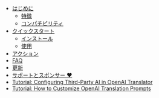 <div class="sponsor-container"></div>
<div class="ww-ads wwads-cn wwads-horizontal" data-id="327"></div>

* [はじめに](/ja/docs#introduction)
    * [特徴](/ja/docs#features)
    * [コンパチビリティ](/ja/docs#compatibility)
* [クイックスタート](/ja/docs#quick-start)
    * [インストール](/ja/docs#installation)
    * [使用](/ja/docs#usage)
* [アクション](/ja/docs#actions)
* [FAQ](/ja/faq)
* [更新](/ja/updates)
* [サポートとスポンサー ❤️](/ja/support)
* [Tutorial: Configuring Third-Party AI in OpenAI Translator](/ja/tutorial/configuring_3party_ai_in_openai_translator.md)
* [Tutorial: How to Customize OpenAI Translation Prompts](/ja/tutorial/how_to_customize_translation_prompts.md)